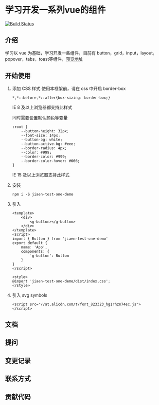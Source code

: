 # 学习开发一系列vue的组件
[![Build Status](https://www.travis-ci.org/jiaen188/jiaen-test-ui.svg?branch=master)](https://www.travis-ci.org/jiaen188/jiaen-test-ui)

## 介绍

学习以 vue 为基础，学习开发一些组件，目前有 button，grid，input，layout，popover，tabs，toast等组件，[预览地址](https://jiaen188.github.io/jiaen-test-ui/components/button.html)

## 开始使用

1. 添加 CSS 样式
    使用本框架前，请在 css 中开启 border-box

    ```
    *,*::before,*::after{box-sizing: border-box;}
    ```
    IE 8 及以上浏览器都支持此样式

    同时需要设置默认颜色等变量
    ```
    :root {
        --button-height: 32px;
        --font-size: 14px;
        --button-bg: white;
        --button-active-bg: #eee;
        --border-radius: 4px;
        --color: #999;
        --border-color: #999;
        --border-color-hover: #666;
    }
    ```
    IE 15 及以上浏览器支持此样式

2. 安装 
    ```
    npm i -S jiaen-test-one-demo
    ```

3. 引入
    ```
    <template>
        <div>
            <g-button></g-button>
        </div>
    </template>
    <script>
    import { Button } from 'jiaen-test-one-demo'
    export default {
        name: 'App',
        components: {
            'g-button': Button
        }
    }
    </script>

    <style>
    @import 'jiaen-test-one-demo/dist/index.css';
    </style>
    ```

4. 引入 svg symbols
    ```
    <script src="//at.alicdn.com/t/font_823323_hg1rhzn74ec.js"></script>
    ```

## 文档

## 提问

## 变更记录

## 联系方式

## 贡献代码
